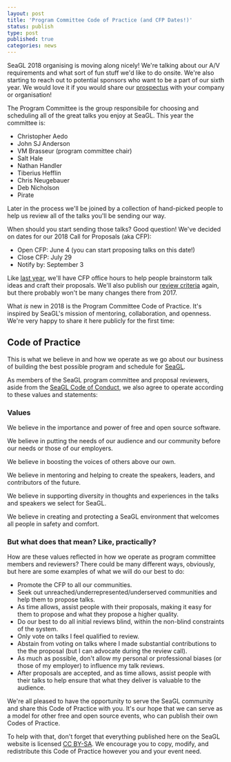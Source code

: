 ```yaml
---
layout: post
title: 'Program Committee Code of Practice (and CFP Dates!)'
status: publish
type: post
published: true
categories: news
---
```


SeaGL 2018 organising is moving along nicely! We're talking about our A/V requirements and what sort of fun stuff we'd like to do onsite. We're also starting to reach out to potential sponsors who want to be a part of our sixth year. We would love it if you would share our [prospectus](http://seagl.org/sponsors/SeaGL_Exhibitor_Sponsor_Prospectus_2018.pdf) with your company or organisation! 

The Program Committee is the group responsibile for choosing and scheduling all of the great talks you enjoy at SeaGL. This year the committee is:

* Christopher Aedo
* John SJ Anderson
* VM Brasseur (program committee chair)
* Salt Hale
* Nathan Handler
* Tiberius Hefflin
* Chris Neugebauer
* Deb Nicholson
* Pirate

Later in the process we'll be joined by a collection of hand-picked people to help us review all of the talks you'll be sending our way.

When should you start sending those talks? Good question! We've decided on dates for our 2018 Call for Proposals (aka CFP):

* Open CFP: June 4 (you can start proposing talks on this date!)
* Close CFP: July 29
* Notify by: September 3

Like [last year](http://seagl.org/news/2017/06/19/CFP-open.html), we'll have CFP office hours to help people brainstorm talk ideas and craft their proposals. We'll also publish our [review criteria](http://seagl.org/news/2017/08/17/CFP_selection_criteria.html) again, but there probably won't be many changes there from 2017.

What _is_ new in 2018 is the Program Committee Code of Practice. It's inspired by SeaGL's mission of mentoring, collaboration, and openness. We're very happy to share it here publicly for the first time:

## Code of Practice

This is what we believe in and how we operate as we go about our business of building the best possible program and schedule for [SeaGL](http://seagl.org).

As members of the SeaGL program committee and proposal reviewers, aside from the [SeaGL Code of Conduct](http://seagl.org/code_of_conduct.html), we also agree to operate according to these values and statements: 

### Values

We believe in the importance and power of free and open source software.

We believe in putting the needs of our audience and our community before our needs or those of our employers.

We believe in boosting the voices of others above our own.

We believe in mentoring and helping to create the speakers, leaders, and contributors of the future.

We believe in supporting diversity in thoughts and experiences in the talks and speakers we select for SeaGL.

We believe in creating and protecting a SeaGL environment that welcomes all people in safety and comfort.

### But what does that mean? Like, practically?

How are these values reflected in how we operate as program committee members and reviewers? There could be many different ways, obviously, but here are some examples of what we will do our best to do:

* Promote the CFP to all our communities.
* Seek out unreached/underrepresented/underserved communities and help them to propose talks.
* As time allows, assist people with their proposals, making it easy for them to propose and what they propose a higher quality.
* Do our best to do all initial reviews blind, within the non-blind constraints of the system.
* Only vote on talks I feel qualified to review.
* Abstain from voting on talks where I made substantial contributions to the the proposal (but I can advocate during the review call).
* As much as possible, don't allow my personal or professional biases (or those of my employer) to influence my talk reviews.
* After proposals are accepted, and as time allows, assist people with their talks to help ensure that what they deliver is valuable to the audience.

We're all pleased to have the opportunity to serve the SeaGL community and share this Code of Practice with you. It's our hope that we can serve as a model for other free and open source events, who can publish their own Codes of Practice.

To help with that, don't forget that everything published here on the SeaGL website is licensed [CC BY-SA](https://creativecommons.org/licenses/by-sa/2.0/). We encourage you to copy, modify, and redistribute this Code of Practice however you and your event need.

